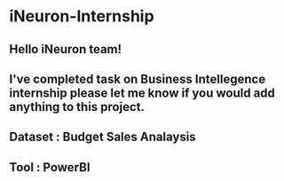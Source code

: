 # iNeuron-Internship
## Hello iNeuron team!
## I've completed task on Business Intellegence internship please let me know if you would add anything to this project.
## Dataset : Budget Sales Analaysis
## Tool : PowerBI
